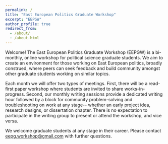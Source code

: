 ```yaml
---
permalink: /
title: "East European Politics Graduate Workshop"
excerpt: "EEPGW"
author_profile: true
redirect_from: 
  - /about/
  - /about.html
---
```


Welcome! The East European Politics Graduate Workshop (EEPGW) is a bi-monthly, online workshop for political science graduate students. We aim to create an environment for those working on East European politics, broadly construed, where peers can seek feedback and build community amongst other graduate students working on similar topics.

Each month we will offer two types of meetings. First, there will be a read-first paper workshop where students are invited to share works-in-progress. Second, our monthly writing sessions provide a dedicated writing hour followed by a block for community problem-solving and troubleshooting on work at any stage-- whether an early project idea, research designs, or dissertation chapter. There is no expectation to participate in the writing group to present or attend the workshop, and vice versa. 

We welcome graduate students at any stage in their career. Please contact [eepg.workshop@gmail.com](eepg.workshop@gmail.com) with further questions.
